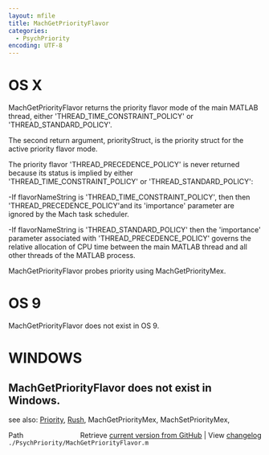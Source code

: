 ```yaml
---
layout: mfile
title: MachGetPriorityFlavor
categories:
  - PsychPriority
encoding: UTF-8
---
```


# OS X

MachGetPriorityFlavor returns the priority flavor mode of the main
MATLAB thread, either 'THREAD\_TIME\_CONSTRAINT\_POLICY' or
'THREAD\_STANDARD\_POLICY'.

The second return argument, priorityStruct, is the  priority struct for
the active priority flavor mode.

The priority flavor 'THREAD\_PRECEDENCE\_POLICY' is never returned
because its status is implied  by either 'THREAD\_TIME\_CONSTRAINT\_POLICY'
or  'THREAD\_STANDARD\_POLICY':

  -If flavorNameString is 'THREAD\_TIME\_CONSTRAINT\_POLICY', then then
  'THREAD\_PRECEDENCE\_POLICY'and its 'importance' parameter  are ignored
  by the Mach task scheduler.

  -If flavorNameString is 'THREAD\_STANDARD\_POLICY' then the 'importance'
  parameter associated with 'THREAD\_PRECEDENCE\_POLICY' governs the
  relative allocation of CPU time between the main MATLAB thread and all
  other threads of the MATLAB process.

MachGetPriorityFlavor probes priority using MachGetPriorityMex.

# OS 9

MachGetPriorityFlavor does not exist in OS 9.

# WINDOWS

MachGetPriorityFlavor does not exist in Windows.
----

see also: [Priority](/docs/Priority), [Rush](/docs/Rush), MachGetPriorityMex, MachSetPriorityMex,


<div class="code_header" style="text-align:right;">
  <span style="float:left;">Path&nbsp;&nbsp;</span> <span class="counter">Retrieve <a href=
  "https://raw.github.com/Psychtoolbox-3/Psychtoolbox-3/beta/./PsychPriority/MachGetPriorityFlavor.m">current version from GitHub</a> | View <a href=
  "https://github.com/Psychtoolbox-3/Psychtoolbox-3/commits/beta/./PsychPriority/MachGetPriorityFlavor.m">changelog</a></span>
</div>
<div class="code">
  <code>./PsychPriority/MachGetPriorityFlavor.m</code>
</div>
